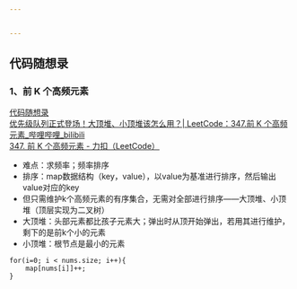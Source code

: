 ```yaml
---


---
```


<h2 id="代码随想录">代码随想录</h2>
<h3 id="、前-k-个高频元素">1、前 K 个高频元素</h3>
<p><a href="https://www.programmercarl.com/0347.%E5%89%8DK%E4%B8%AA%E9%AB%98%E9%A2%91%E5%85%83%E7%B4%A0.html#%E7%AE%97%E6%B3%95%E5%85%AC%E5%BC%80%E8%AF%BE">代码随想录</a><br>
<a href="https://www.bilibili.com/video/BV1Xg41167Lz/?vd_source=96ef48634663967d0116e79abff26934">优先级队列正式登场！大顶堆、小顶堆该怎么用？| LeetCode：347.前 K 个高频元素_哔哩哔哩_bilibili</a><br>
<a href="https://leetcode.cn/problems/top-k-frequent-elements/description/">347. 前 K 个高频元素 - 力扣（LeetCode）</a></p>
<ul>
<li>难点：求频率；频率排序</li>
<li>排序：map数据结构（key，value），以value为基准进行排序，然后输出value对应的key</li>
<li>但只需维护k个高频元素的有序集合，无需对全部进行排序——大顶堆、小顶堆（顶层实现为二叉树）</li>
<li>大顶堆：头部元素都比孩子元素大；弹出时从顶开始弹出，若用其进行维护，剩下的是前k个小的元素</li>
<li>小顶堆：根节点是最小的元素</li>
</ul>
<pre class=" language-c"><code class="prism  language-c"><span class="token keyword">for</span><span class="token punctuation">(</span>i<span class="token operator">=</span><span class="token number">0</span><span class="token punctuation">;</span> i <span class="token operator">&lt;</span> nums<span class="token punctuation">.</span>size<span class="token punctuation">;</span> i<span class="token operator">++</span><span class="token punctuation">)</span><span class="token punctuation">{</span>
	map<span class="token punctuation">[</span>nums<span class="token punctuation">[</span>i<span class="token punctuation">]</span><span class="token punctuation">]</span><span class="token operator">++</span><span class="token punctuation">;</span>
<span class="token punctuation">}</span>
</code></pre>

